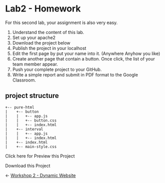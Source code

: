 # Lab2 - Homework

For this second lab, your assignment is also very easy.

1. Understand the content of this lab.
2. Set up your apache2
3. Download the project below
4. Publish the project in your localhost
5. Edit the first page by put your name into it. (Anywhere Anyhow you like)
6. Create another page that contain a button. Once click, the list of your team member appear.
7. Push your complete project to your GitHub.
8. Write a simple report and submit in PDF format to the Google Classroom.

## project structure

```
+-- pure-html
|    +-- button 
|    |   +-- app.js
|    |   +-- button.css
|    |   +-- index.html
|    +-- interval 
|    |   +-- app.js
|    |   +-- index.html
|    +-- index.html
|    +-- main-style.css
```

<StaticLink :href="$withBase('/pure-html/index.html')"> Click here for Preview this Project</StaticLink>

<a :href="$withBase('/pure-html.zip')">Download this Project</a>

<div class="page-nav"><p class="inner">
    <span class="prev"> 
        ←
        <a href="./dynamic-website.html" class="">Workshop 2 - Dynamic Website</a>
    </span> 
    <span class="next">
        <!-- <a href="./home-work-1.html" class=""></a> -->
        <!-- → -->
    </span></p>
</div>
